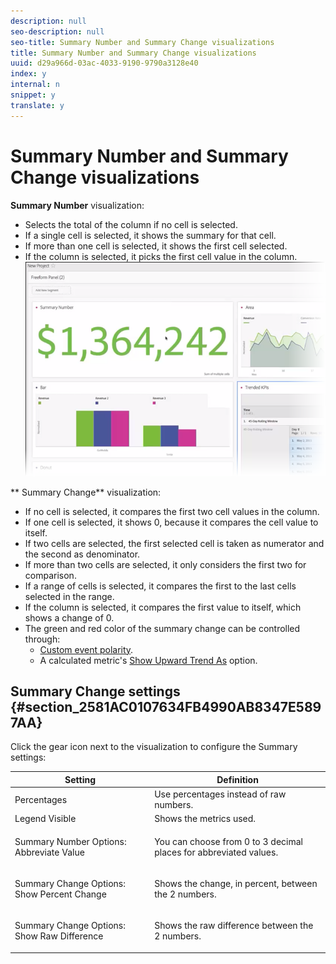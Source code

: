 ```yaml
---
description: null
seo-description: null
seo-title: Summary Number and Summary Change visualizations
title: Summary Number and Summary Change visualizations
uuid: d29a966d-03ac-4033-9190-9790a3128e40
index: y
internal: n
snippet: y
translate: y
---
```


# Summary Number and Summary Change visualizations

**Summary Number** visualization: 

* Selects the total of the column if no cell is selected.
* If a single cell is selected, it shows the summary for that cell.
* If more than one cell is selected, it shows the first cell selected.
* If the column is selected, it picks the first cell value in the column.
![](assets/summary-number.png) 

** Summary Change** visualization: 

* If no cell is selected, it compares the first two cell values in the column.
* If one cell is selected, it shows 0, because it compares the cell value to itself.
* If two cells are selected, the first selected cell is taken as numerator and the second as denominator.
* If more than two cells are selected, it only considers the first two for comparison.
* If a range of cells is selected, it compares the first to the last cells selected in the range.
* If the column is selected, it compares the first value to itself, which shows a change of 0.
* The green and red color of the summary change can be controlled through: 
    * [ Custom event polarity](https://marketing.adobe.com/resources/help/en_US/reference/success_event.html).
    * A calculated metric's [ Show Upward Trend As](https://marketing.adobe.com/resources/help/en_US/analytics/calcmetrics/cm_build_metrics.html) option.


## Summary Change settings {#section_2581AC0107634FB4990AB8347E5897AA}

Click the gear icon next to the visualization to configure the Summary settings: 

<table id="table_A8179879E15A4ECC91DCEA26927F03CF"> 
 <thead> 
  <tr> 
   <th colname="col1" class="entry"> Setting </th> 
   <th colname="col2" class="entry"> Definition </th> 
  </tr>
 </thead>
 <tbody> 
  <tr> 
   <td colname="col1"> Percentages </td> 
   <td colname="col2"> Use percentages instead of raw numbers. </td> 
  </tr> 
  <tr> 
   <td colname="col1"> Legend Visible </td> 
   <td colname="col2"> Shows the metrics used. </td> 
  </tr> 
  <tr> 
   <td colname="col1"> <p>Summary Number Options: Abbreviate Value </p> </td> 
   <td colname="col2"> You can choose from 0 to 3 decimal places for abbreviated values. </td> 
  </tr> 
  <tr> 
   <td colname="col1"> <p>Summary Change Options: Show Percent Change </p> </td> 
   <td colname="col2"> Shows the change, in percent, between the 2 numbers. </td> 
  </tr> 
  <tr> 
   <td colname="col1"> <p>Summary Change Options: Show Raw Difference </p> </td> 
   <td colname="col2"> Shows the raw difference between the 2 numbers. </td> 
  </tr> 
 </tbody> 
</table>

